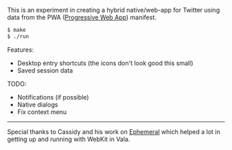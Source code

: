 This is an experiment in creating a hybrid native/web-app for Twitter using data from the PWA ([Progressive Web App](https://developer.mozilla.org/en-US/docs/Web/Progressive_web_apps/Introduction)) manifest.

```bash
$ make
$ ./run
```

Features:
- Desktop entry shortcuts (the icons don't look good this small)
- Saved session data

TODO:
- Notifications (if possible)
- Native dialogs
- Fix context menu

----

Special thanks to Cassidy and his work on [Ephemeral](https://github.com/cassidyjames/ephemeral) which helped a lot in getting up and running with WebKit in Vala.